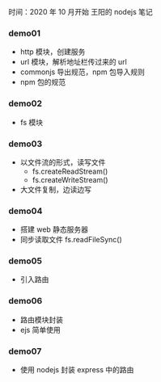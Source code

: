 时间：2020 年 10 月开始
王阳的 nodejs 笔记

### demo01

- http 模块，创建服务
- url 模块，解析地址栏传过来的 url
- commonjs 导出规范，npm 包导入规则
- npm 包的规范

### demo02

- fs 模块

### demo03

- 以文件流的形式，读写文件
  - fs.createReadStream()
  - fs.createWriteStream()
- 大文件复制，边读边写

### demo04

- 搭建 web 静态服务器
- 同步读取文件 fs.readFileSync()

### demo05

- 引入路由

### demo06

- 路由模块封装
- ejs 简单使用

### demo07

- 使用 nodejs 封装 express 中的路由
